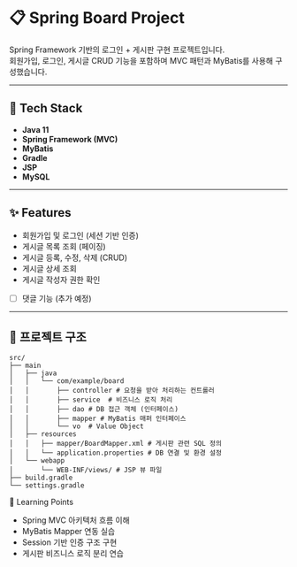 # 📋 Spring Board Project

Spring Framework 기반의 로그인 + 게시판 구현 프로젝트입니다.  
회원가입, 로그인, 게시글 CRUD 기능을 포함하며 MVC 패턴과 MyBatis를 사용해 구성했습니다.

---

## 🧱 Tech Stack

- **Java 11**
- **Spring Framework (MVC)**
- **MyBatis**
- **Gradle**
- **JSP** 
- **MySQL**

---

## ✨ Features

- 회원가입 및 로그인 (세션 기반 인증)
- 게시글 목록 조회 (페이징)
- 게시글 등록, 수정, 삭제 (CRUD)
- 게시글 상세 조회
- 게시글 작성자 권한 확인
- [ ] 댓글 기능 (추가 예정)

---

## 📁 프로젝트 구조
```
src/
├── main
│   ├── java
│   │   └── com/example/board
│   │       ├── controller # 요청을 받아 처리하는 컨트롤러
│   │       ├── service  # 비즈니스 로직 처리
│   │       ├── dao # DB 접근 객체 (인터페이스)
│   │       ├── mapper # MyBatis 매퍼 인터페이스
│   │       └── vo  # Value Object
│   ├── resources
│   │   ├── mapper/BoardMapper.xml # 게시판 관련 SQL 정의
│   │   └── application.properties # DB 연결 및 환경 설정
│   └── webapp
│       └── WEB-INF/views/ # JSP 뷰 파일
├── build.gradle
└── settings.gradle
```

🎯 Learning Points
- Spring MVC 아키텍처 흐름 이해
- MyBatis Mapper 연동 실습
- Session 기반 인증 구조 구현
- 게시판 비즈니스 로직 분리 연습

